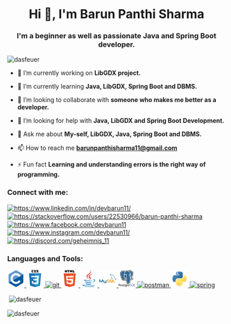 <h1 align="center">Hi 👋, I'm Barun Panthi Sharma</h1>
<h3 align="center">I'm a beginner as well as passionate Java and Spring Boot developer.</h3>

<p align="left"> <img src="https://komarev.com/ghpvc/?username=dasfeuer&label=Profile%20views&color=0e75b6&style=flat" alt="dasfeuer" /> </p>

- 🔭 I’m currently working on **LibGDX project.**

- 🌱 I’m currently learning **Java, LibGDX, Spring Boot and DBMS.**

- 👯 I’m looking to collaborate with **someone who makes me better as a developer.**

- 🤝 I’m looking for help with **Java, LibGDX and Spring Boot Development.**

- 💬 Ask me about **My-self, LibGDX, Java, Spring Boot and DBMS.**

- 📫 How to reach me **barunpanthisharma11@gmail.com**

- ⚡ Fun fact **Learning and understanding errors is the right way of programming.**

<h3 align="left">Connect with me:</h3>
<p align="left">
<a href="https://linkedin.com/in/https://www.linkedin.com/in/devbarun11/" target="blank"><img align="center" src="https://raw.githubusercontent.com/rahuldkjain/github-profile-readme-generator/master/src/images/icons/Social/linked-in-alt.svg" alt="https://www.linkedin.com/in/devbarun11/" height="30" width="40" /></a>
<a href="https://stackoverflow.com/users/https://stackoverflow.com/users/22530966/barun-panthi-sharma" target="blank"><img align="center" src="https://raw.githubusercontent.com/rahuldkjain/github-profile-readme-generator/master/src/images/icons/Social/stack-overflow.svg" alt="https://stackoverflow.com/users/22530966/barun-panthi-sharma" height="30" width="40" /></a>
<a href="https://fb.com/https://www.facebook.com/devbarun11" target="blank"><img align="center" src="https://raw.githubusercontent.com/rahuldkjain/github-profile-readme-generator/master/src/images/icons/Social/facebook.svg" alt="https://www.facebook.com/devbarun11" height="30" width="40" /></a>
<a href="https://instagram.com/https://www.instagram.com/devbarun11/" target="blank"><img align="center" src="https://raw.githubusercontent.com/rahuldkjain/github-profile-readme-generator/master/src/images/icons/Social/instagram.svg" alt="https://www.instagram.com/devbarun11/" height="30" width="40" /></a>
<a href="https://discord.gg/https://discord.com/geheimnis_11" target="blank"><img align="center" src="https://raw.githubusercontent.com/rahuldkjain/github-profile-readme-generator/master/src/images/icons/Social/discord.svg" alt="https://discord.com/geheimnis_11" height="30" width="40" /></a>
</p>

<h3 align="left">Languages and Tools:</h3>
<p align="left"> <a href="https://www.cprogramming.com/" target="_blank" rel="noreferrer"> <img src="https://raw.githubusercontent.com/devicons/devicon/master/icons/c/c-original.svg" alt="c" width="40" height="40"/> </a> <a href="https://www.w3schools.com/css/" target="_blank" rel="noreferrer"> <img src="https://raw.githubusercontent.com/devicons/devicon/master/icons/css3/css3-original-wordmark.svg" alt="css3" width="40" height="40"/> </a> <a href="https://git-scm.com/" target="_blank" rel="noreferrer"> <img src="https://www.vectorlogo.zone/logos/git-scm/git-scm-icon.svg" alt="git" width="40" height="40"/> </a> <a href="https://www.w3.org/html/" target="_blank" rel="noreferrer"> <img src="https://raw.githubusercontent.com/devicons/devicon/master/icons/html5/html5-original-wordmark.svg" alt="html5" width="40" height="40"/> </a> <a href="https://www.java.com" target="_blank" rel="noreferrer"> <img src="https://raw.githubusercontent.com/devicons/devicon/master/icons/java/java-original.svg" alt="java" width="40" height="40"/> </a> <a href="https://www.mysql.com/" target="_blank" rel="noreferrer"> <img src="https://raw.githubusercontent.com/devicons/devicon/master/icons/mysql/mysql-original-wordmark.svg" alt="mysql" width="40" height="40"/> </a> <a href="https://www.postgresql.org" target="_blank" rel="noreferrer"> <img src="https://raw.githubusercontent.com/devicons/devicon/master/icons/postgresql/postgresql-original-wordmark.svg" alt="postgresql" width="40" height="40"/> </a> <a href="https://postman.com" target="_blank" rel="noreferrer"> <img src="https://www.vectorlogo.zone/logos/getpostman/getpostman-icon.svg" alt="postman" width="40" height="40"/> </a> <a href="https://www.python.org" target="_blank" rel="noreferrer"> <img src="https://raw.githubusercontent.com/devicons/devicon/master/icons/python/python-original.svg" alt="python" width="40" height="40"/> </a> <a href="https://spring.io/" target="_blank" rel="noreferrer"> <img src="https://www.vectorlogo.zone/logos/springio/springio-icon.svg" alt="spring" width="40" height="40"/> </a> </p>

<p>&nbsp;<img align="center" src="https://github-readme-stats.vercel.app/api?username=dasfeuer&show_icons=true&locale=en" alt="dasfeuer" /></p>

<p><img align="center" src="https://github-readme-streak-stats.herokuapp.com/?user=dasfeuer&" alt="dasfeuer" /></p>

